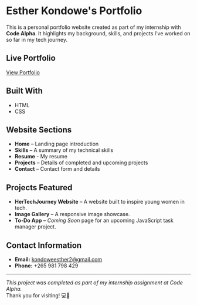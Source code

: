 #  Esther Kondowe's Portfolio

This is a personal portfolio website created as part of my internship with **Code Alpha**. It highlights my background, skills, and projects I’ve worked on so far in my tech journey.

##  Live Portfolio
 [View Portfolio]([(https://estherportifolio.netlify.app/]))  


## Built With

- HTML  
- CSS  

## Website Sections

- **Home** – Landing page introduction  
- **Skills** – A summary of my technical skills
- **Resume** - My resume 
- **Projects** – Details of completed and upcoming projects  
- **Contact** – Contact form and details  

##  Projects Featured

- **HerTechJourney Website** – A website built to inspire young women in tech.  
- **Image Gallery** – A responsive image showcase.  
- **To-Do App** – _Coming Soon_ page for an upcoming JavaScript task manager project.

## Contact Information

- **Email:** kondoweesther2@gmail.com  
- **Phone:** +265 981 798 429  

---

_This project was completed as part of my internship assignment at Code Alpha._  
Thank you for visiting! 💻🌸

